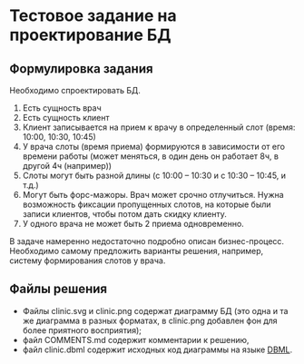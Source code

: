 # Тестовое задание на проектирование БД

## Формулировка задания

Необходимо спроектировать БД.

1. Есть сущность врач
2. Есть сущность клиент
3. Клиент записывается на прием к врачу в определенный слот
   (время: 10:00, 10:30, 10:45)
4. У врача слоты (время приема) формируются в зависимости от его времени
   работы (может меняться, в один день он работает 8ч, в другой 4ч (например))
5. Слоты могут быть разной длины (с 10:00 – 10:30 и с 10:30 – 10:45, и т.д.)
6. Могут быть форс-мажоры. Врач может срочно отлучиться. Нужна возможность
   фиксации пропущенных слотов, на которые были записи клиентов, чтобы потом
   дать скидку клиенту.
7. У одного врача не может быть 2 приема одновременно.

В задаче намеренно недостаточно подробно описан бизнес-процесс. Необходимо
самому предложить варианты решения, например, систему формирования слотов
у врача.

## Файлы решения

- Файлы clinic.svg и clinic.png содержат диаграмму БД (это одна и та же
  диаграмма в разных форматах, в clinic.png добавлен фон для более приятного
  восприятия);
- файл COMMENTS.md содержит комментарии к решению,
- файл clinic.dbml содержит исходных код диаграммы на языке
  [DBML](https://dbml.dbdiagram.io/home).

